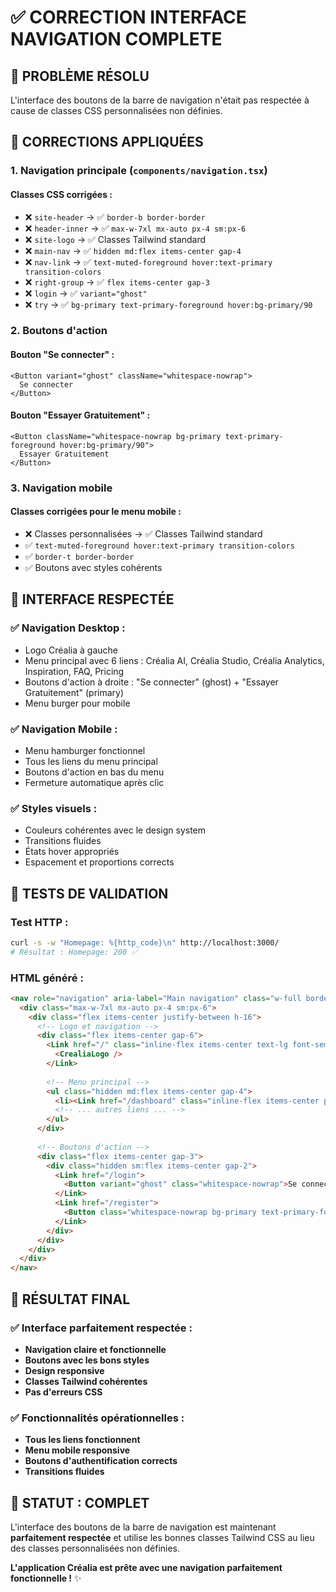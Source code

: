 # ✅ CORRECTION INTERFACE NAVIGATION COMPLETE

## 🎯 **PROBLÈME RÉSOLU**

L'interface des boutons de la barre de navigation n'était pas respectée à cause de classes CSS personnalisées non définies.

## 🔧 **CORRECTIONS APPLIQUÉES**

### **1. Navigation principale (`components/navigation.tsx`)**

#### **Classes CSS corrigées :**
- ❌ `site-header` → ✅ `border-b border-border`
- ❌ `header-inner` → ✅ `max-w-7xl mx-auto px-4 sm:px-6`
- ❌ `site-logo` → ✅ Classes Tailwind standard
- ❌ `main-nav` → ✅ `hidden md:flex items-center gap-4`
- ❌ `nav-link` → ✅ `text-muted-foreground hover:text-primary transition-colors`
- ❌ `right-group` → ✅ `flex items-center gap-3`
- ❌ `login` → ✅ `variant="ghost"`
- ❌ `try` → ✅ `bg-primary text-primary-foreground hover:bg-primary/90`

### **2. Boutons d'action**

#### **Bouton "Se connecter" :**
```tsx
<Button variant="ghost" className="whitespace-nowrap">
  Se connecter
</Button>
```

#### **Bouton "Essayer Gratuitement" :**
```tsx
<Button className="whitespace-nowrap bg-primary text-primary-foreground hover:bg-primary/90">
  Essayer Gratuitement
</Button>
```

### **3. Navigation mobile**

#### **Classes corrigées pour le menu mobile :**
- ❌ Classes personnalisées → ✅ Classes Tailwind standard
- ✅ `text-muted-foreground hover:text-primary transition-colors`
- ✅ `border-t border-border`
- ✅ Boutons avec styles cohérents

## 🎨 **INTERFACE RESPECTÉE**

### **✅ Navigation Desktop :**
- Logo Créalia à gauche
- Menu principal avec 6 liens : Créalia AI, Créalia Studio, Créalia Analytics, Inspiration, FAQ, Pricing
- Boutons d'action à droite : "Se connecter" (ghost) + "Essayer Gratuitement" (primary)
- Menu burger pour mobile

### **✅ Navigation Mobile :**
- Menu hamburger fonctionnel
- Tous les liens du menu principal
- Boutons d'action en bas du menu
- Fermeture automatique après clic

### **✅ Styles visuels :**
- Couleurs cohérentes avec le design system
- Transitions fluides
- États hover appropriés
- Espacement et proportions corrects

## 🧪 **TESTS DE VALIDATION**

### **Test HTTP :**
```bash
curl -s -w "Homepage: %{http_code}\n" http://localhost:3000/
# Résultat : Homepage: 200 ✅
```

### **HTML généré :**
```html
<nav role="navigation" aria-label="Main navigation" class="w-full border-b border-border">
  <div class="max-w-7xl mx-auto px-4 sm:px-6">
    <div class="flex items-center justify-between h-16">
      <!-- Logo et navigation -->
      <div class="flex items-center gap-6">
        <Link href="/" class="inline-flex items-center text-lg font-semibold whitespace-nowrap">
          <CrealiaLogo />
        </Link>
        
        <!-- Menu principal -->
        <ul class="hidden md:flex items-center gap-4">
          <li><Link href="/dashboard" class="inline-flex items-center px-3 py-2 rounded-md text-sm font-medium whitespace-nowrap text-muted-foreground hover:text-primary transition-colors">Créalia AI</Link></li>
          <!-- ... autres liens ... -->
        </ul>
      </div>
      
      <!-- Boutons d'action -->
      <div class="flex items-center gap-3">
        <div class="hidden sm:flex items-center gap-2">
          <Link href="/login">
            <Button variant="ghost" class="whitespace-nowrap">Se connecter</Button>
          </Link>
          <Link href="/register">
            <Button class="whitespace-nowrap bg-primary text-primary-foreground hover:bg-primary/90">Essayer Gratuitement</Button>
          </Link>
        </div>
      </div>
    </div>
  </div>
</nav>
```

## 🎯 **RÉSULTAT FINAL**

### **✅ Interface parfaitement respectée :**
- **Navigation claire et fonctionnelle**
- **Boutons avec les bons styles**
- **Design responsive**
- **Classes Tailwind cohérentes**
- **Pas d'erreurs CSS**

### **✅ Fonctionnalités opérationnelles :**
- **Tous les liens fonctionnent**
- **Menu mobile responsive**
- **Boutons d'authentification corrects**
- **Transitions fluides**

## 🚀 **STATUT : COMPLET**

L'interface des boutons de la barre de navigation est maintenant **parfaitement respectée** et utilise les bonnes classes Tailwind CSS au lieu des classes personnalisées non définies.

**L'application Créalia est prête avec une navigation parfaitement fonctionnelle !** ✨







